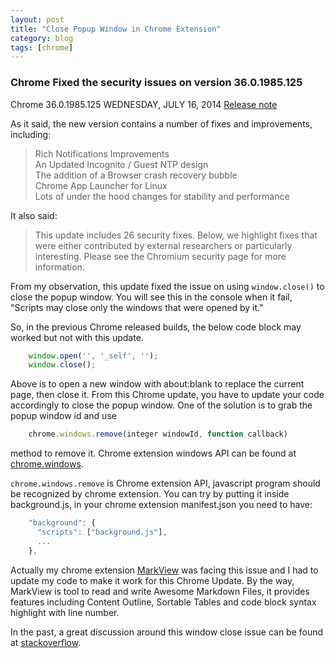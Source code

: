 ```yaml
---
layout: post
title: "Close Popup Window in Chrome Extension"
category: blog
tags: [chrome]
---
```


### Chrome Fixed the security issues on version 36.0.1985.125

Chrome 36.0.1985.125 WEDNESDAY, JULY 16, 2014
[Release note](http://googlechromereleases.blogspot.com/2014/07/stable-channel-update.html)

As it said, the new version contains a number of fixes and improvements, including:

> Rich Notifications Improvements   
An Updated Incognito / Guest NTP design  
The addition of a Browser crash recovery bubble  
Chrome App Launcher for Linux  
Lots of under the hood changes for stability and performance  

It also said:
> This update includes 26 security fixes. Below, we highlight fixes that were either contributed by external researchers or particularly interesting. Please see the Chromium security page for more information. 

From my observation, this update fixed the issue on using `window.close()` to close the popup window. You will see this in the console when it fail, "Scripts may close only the windows that were opened by it."

So, in the previous Chrome released builds, the below code block may worked but not with this update.

```javascript
    window.open('', '_self', '');
    window.close();
```

Above is to open a new window with about:blank to replace the current page, then close it. From this Chrome update, you have to update your code accordingly to close the popup window. One of the solution is to grab the popup window id and use  

```javascript
    chrome.windows.remove(integer windowId, function callback)
```

method to remove it. Chrome extension windows API can be found at [chrome.windows](https://developer.chrome.com/extensions/windows). 

`chrome.windows.remove` is Chrome extension API, javascript program should be recognized by chrome extension. You can try by putting it inside background.js, in your chrome extension manifest.json you need to have:

```javascript
	"background": {
	  "scripts": ["background.js"],
	  ...
	},
```

Actually my chrome extension [MarkView](https://chrome.google.com/webstore/detail/markview/iaddkimmopgchbbnmfmdcophmlnghkim) was facing this issue and I had to update my code to make it work for this Chrome Update. By the way, MarkView is tool to read and write Awesome Markdown Files, it provides features including Content Outline, Sortable Tables and code block syntax highlight with line number.

In the past, a great discussion around this window close issue can be found at [stackoverflow](http://stackoverflow.com/questions/19761241/window-close-and-self-close-do-not-close-the-window-in-chrome).
